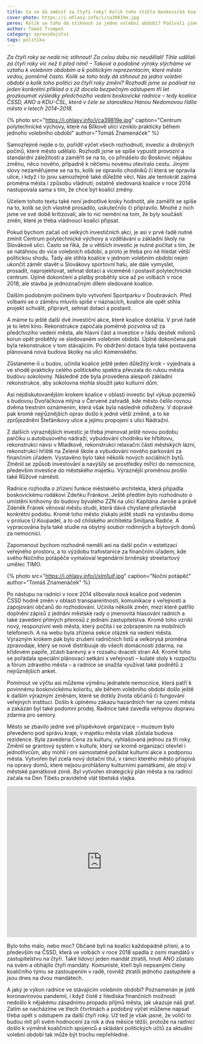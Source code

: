 ```yaml
---
title: Co se dá změnit za čtyři roky? Kolik toho stihla boskovická koalice z let 2014–2018
cover-photo: https://i.ohlasy.info/i/ca39819e.jpg
perex: Kolik se toho dá stihnout za jedno volební období? Podívali jsme se na jeden konkrétní příklad a výsledky předchozího vedení boskovické radnice.
author: Tomáš Trumpeš
category: zpravodajství
tags: politika
---
```


*Za čtyři roky se nedá nic stihnout! Za celou dobu nic neudělali! Tihle udělali za čtyři roky víc než ti před nimi! – Takové a podobné výroky slýcháme ve vztahu k volebním obdobím a k politickým reprezentacím, které město vedou, poměrně často. Kolik se toho tedy dá stihnout za jedno volební období a kolik toho politici za čtyři roky změní? Rozhodli jsme se podívat na jeden konkrétní příklad a s již docela bezpečným odstupem tří let prozkoumat výsledky předchozího vedení boskovické radnice – tedy koalice ČSSD, ANO a KDU-ČSL, která v čele se starostkou Hanou Nedomovou řídila město v letech 2014–2018.*

{% photo src="https://i.ohlasy.info/i/ca39819e.jpg" caption="Centrum polytechnické výchovy, které na Bílkově ulici vzniklo prakticky během jednoho volebního období" author="Tomáš Znamenáček" %}

Samozřejmě nejde o to, pořídit výčet všech rozhodnutí, investic a drobných počinů, které město udělalo. Rozhodli jsme se spíše vypustit provozní a standardní záležitosti a zaměřit se na to, co přinášelo do Boskovic nějakou změnu, něco nového, případně k něčemu novému otevíralo cestu. Jinými slovy nezaměřujeme se na to, kolik se opravilo chodníků či která se opravila ulice, i když i to jsou samozřejmě také důležité věci. Nás ale tentokrát zajímá proměna města i způsobu vládnutí; ostatně sledovaná koalice v roce 2014 nastupovala sama s tím, že chce být koalicí změny.

Účelem tohoto textu také není jednotlivé kroky hodnotit, ale zaměřit se spíše na to, kolik se jich vlastně prosadilo, uskutečnilo či připravilo. Mnohé z nich jsme ve své době kritizovali, ale to nic nemění na tom, že byly součástí změn, které je třeba vládnoucí koalici připsat.

Pokud bychom začali od velkých investičních akcí, je asi v prvé řadě nutné zmínit Centrum polytechnické výchovy a vzdělávání u základní školy na Slovákově ulici. Často se říká, že u větších investic je nutné počítat s tím, že se natáhnou do více volebních období, a proto je třeba pro ně hledat větší politickou shodu. Tady ale stihla koalice v jednom volebním období nejen ukončit záměr stavět u Slovákovy sportovní halu, ale dále vymyslet, prosadit, naprojektovat, sehnat dotaci a víceméně i postavit polytechnické centrum. Úplné dokončení a platby proběhly sice až po volbách v roce 2018, ale stavba je jednoznačným dílem sledované koalice.

Dalším podobným počinem bylo vytvoření Sportparku v Doubravách. Před volbami se o záměru mluvilo spíše v náznacích, koalice ale opět stihla projekt schválit, připravit, sehnat dotaci a postavit.

A máme tu ještě další dvě investiční akce, které koalice dotáhla. V prvé řadě je to letní kino. Rekonstrukce započala poměrně pozvolna už za předchozího vedení města, ale hlavní část a investice v řádu desítek milionů korun opět proběhly ve sledovaném volebním období. Úplně dokončena pak byla rekonstrukce v tom stávajícím. Po obdržení dotace byla také postavena plánovaná nová budova školky na ulici Komenského.

Zůstaneme-li u budov, učinila koalice ještě jeden důležitý krok – vyjednala a ve shodě prakticky celého politického spektra převzala do rukou města budovu sokolovny. Následně zde byla provedena alespoň základní rekonstrukce, aby sokolovna mohla sloužit jako kulturní dům.

Asi nejdiskutovanějším krokem koalice v oblasti investic byl výkup pozemků s budovou Dvořáčkova mlýna v Červené zahradě, kde město čelilo rovnou dvěma trestním oznámením, která však byla následně odloženy. V dopravě pak kromě nejrůznějších oprav došlo k jedné větší změně, a to ke zprůjezdnění Štefánikovy ulice a jejímu propojení s ulicí Nádražní.

Z dalších výraznějších investic je třeba jmenovat ještě novou podobu parčíku u autobusového nádraží, vybudování chodníku ke hřbitovu, rekonstrukci návsi v Mladkově, rekonstrukci relaxační části městských lázní, rekonstrukci hřiště na Zelené škole a vybudování nového parkování za finančním úřadem. Vystavěno bylo také několik nových sociálních bytů. Změnil se způsob investování a navýšily se prostředky mířící do nemocnice, především investice do městského majetku. Výraznější proměnou prošlo také Růžové náměstí.

Radnice rozhodla o zřízení funkce městského architekta, která připadla boskovickému rodákovi Zdeňku Fránkovi. Ještě předtím bylo rozhodnuto o umístění knihovny do budovy bývalého ZZN na ulici Kapitána Jaroše a právě Zdeněk Fránek věnoval městu studii, která dává chystané přestavbě konkrétní podobu. Kromě toho město získalo ještě studii na výstavbu domu v proluce U Koupadel, a to od chilského architekta Smiljana Radiće. A vypracována byla také studie na obytný soubor rodinných a bytových domů za nemocnicí.

Zapomenout bychom rozhodně neměli ani na další počin v estetizaci veřejného prostoru, a to výzdobu trafostanice za finančním úřadem, kde svého Nočního potápěče vymaloval legendární brněnský streetartový umělec TIMO.

{% photo src="https://i.ohlasy.info/i/xlm1ujf.jpg" caption="Noční potápěč" author="Tomáš Znamenáček" %}

Po nástupu na radnici v roce 2014 slibovala nová koalice pod vedením ČSSD hodně změn v oblasti transparentnosti, komunikace s veřejností a zapojování občanů do rozhodování. Učinila několik změn, mezi které patřilo doplnění zápisů z jednání městské rady o jmenovitá hlasování radních a také zavedení přímých přenosů z jednání zastupitelstva. Kromě toho vznikl nový, responzivní web města, který počítá i se zobrazením na mobilních telefonech. A na webu byla zřízena sekce otázek na vedení města. Výrazným krokem pak bylo zrušení radničních listů a velkorysá proměna zpravodaje, který se nově distribuuje do všech domácností zdarma, na křídovém papíře, zčásti barevný a v rozsahu dvaceti stran A4. Kromě toho se pořádala speciální plánovací setkání s veřejností – kulaté stoly k rozpočtu a fórum zdravého města – a radnice se snažila využívat také podnětů z nejrůznějších anket.

Pominout ve výčtu asi můžeme výměnu jednatele nemocnice, která patří k povinnému boskovickému koloritu, ale během volebního období došlo ještě k dalším výrazným změnám, které se dotkly života občanů či fungování veřejných institucí. Došlo k úplnému zákazu hazardních her na území města a zakázán byl také podomní prodej. Radnice také zavedla veřejnou dopravu zdarma pro seniory. 

Město se zbavilo jedné své příspěvkové organizace – muzeum bylo převedeno pod správu kraje, v majetku města však zůstala budova rezidence. Byla zavedena Cena za kulturu, vyhlašovaná jednou za tři roky. Změnil se grantový systém v kultuře, který se kromě organizací otevřel i jednotlivcům, aby mohli i oni samostatně pořádat kulturní akce s podporou města. Vytvořen byl zcela nový dotační titul, v rámci kterého město přispívá na opravy domů, které nejsou prohlášeny kulturními památkami, ale stojí v městské památkové zóně. Byl vytvořen strategický plán města a na radnicí začala na Den Tibetu pravidelně vlát tibetská vlajka.

<iframe title="Hospodaření Boskovic" aria-label="Grouped Column Chart" id="datawrapper-chart-PAW8x" src="https://datawrapper.dwcdn.net/PAW8x/1/" scrolling="no" frameborder="0" style="width: 0; min-width: 100% !important; border: none;" height="400"></iframe><script type="text/javascript">!function(){"use strict";window.addEventListener("message",(function(e){if(void 0!==e.data["datawrapper-height"]){var t=document.querySelectorAll("iframe");for(var a in e.data["datawrapper-height"])for(var r=0;r<t.length;r++){if(t[r].contentWindow===e.source)t[r].style.height=e.data["datawrapper-height"][a]+"px"}}}))}();
</script>

Bylo toho málo, nebo moc? Občané byli na koalici každopádně přísní, a to především na ČSSD, která ve volbách v roce 2018 spadla z osmi mandátů v zastupitelstvu na čtyři. Také lidovci jeden mandát ztratili, hnutí ANO zůstalo na svém a obhájilo čtyři mandáty. Komunisté, kteří byli nepsanými členy koaličního týmu se zastoupením v radě, rovněž ztratili jednoho zastupitele a jsou dnes na dvou mandátech.

A jaký je výkon radnice ve stávajícím volebním období? Poznamenán je jistě koronavirovou pandemií, i když čistě z hlediska finančních možností nedošlo k nějakému zásadnímu propadu příjmů města, jak ukazuje náš graf. Zatím se nacházíme ve třech čtvrtinách a podobný výčet můžeme napsat třeba opět s odstupem za další čtyři roky. Už teď je však jasné, že voliči to budou mít při svém hodnocení za rok a dva měsíce těžší, protože na radnici došlo k výměně koaličních spojenců a skládání politických účtů za aktuální volební období tak může být trochu nepřehledné.
